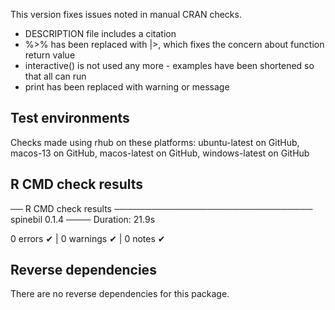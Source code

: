 This version fixes issues noted in manual CRAN checks.

* DESCRIPTION file includes a citation
* %>% has been replaced with |>, which fixes the concern about function return value
* interactive() is not used any more - examples have been shortened so that all can run
* print has been replaced with warning or message

## Test environments

Checks made using rhub on these platforms: ubuntu-latest on GitHub, macos-13 on GitHub, macos-latest on GitHub, windows-latest on GitHub

## R CMD check results

── R CMD check results ──────────────────────────────── spinebil 0.1.4 ────
Duration: 21.9s

0 errors ✔ | 0 warnings ✔ | 0 notes ✔

## Reverse dependencies

There are no reverse dependencies for this package.
